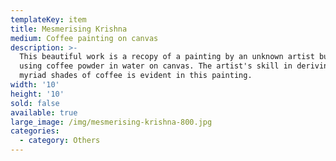 ```yaml
---
templateKey: item
title: Mesmerising Krishna
medium: Coffee painting on canvas
description: >-
  This beautiful work is a recopy of a painting by an unknown artist but done
  using coffee powder in water on canvas. The artist's skill in deriving the
  myriad shades of coffee is evident in this painting.
width: '10'
height: '10'
sold: false
available: true
large_image: /img/mesmerising-krishna-800.jpg
categories:
  - category: Others
---
```


